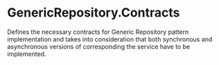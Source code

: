 # GenericRepository.Contracts

Defines the necessary contracts for Generic Repository pattern implementation and takes into consideration 
that both synchronous and asynchronous versions of corresponding the service have to be implemented.
